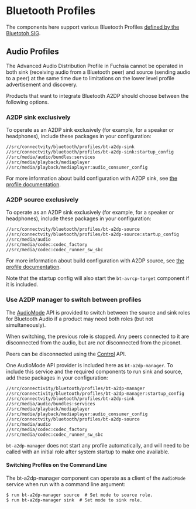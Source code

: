# Bluetooth Profiles

The components here support various Bluetooth Profiles [defined by the
Bluetotoh SIG](https://www.bluetooth.com/specifications/profiles-overview/).

## Audio Profiles

The Advanced Audio Distribution Profile in Fuchsia cannot be operated in both
sink (receiving audio from a Bluetooth peer) and source (sending audio to a
peer) at the same time due to limitations on the lower level profile advertisement and discovery.

Products that want to integrate Bluetooth A2DP should choose between the
following options.

### A2DP sink exclusively

To operate as an A2DP sink exclusively (for example, for a speaker or
headphones), include these packages in your configuration:

```
//src/connectvity/bluetooth/profiles/bt-a2dp-sink
//src/connectvity/bluetooth/profiles/bt-a2dp-sink:startup_config
//src/media/audio/bundles:services
//src/media/playback/mediaplayer
//src/media/playback/mediaplayer:audio_consumer_config
```

For more information about build configuration with A2DP sink, see [the profile
documentation](bt-a2dp-sink/README.md).

### A2DP source exclusively

To operate as an A2DP sink exclusively (for example, for a speaker or
headphones), include these packages in your configuration:

```
//src/connectvity/bluetooth/profiles/bt-a2dp-source
//src/connectvity/bluetooth/profiles/bt-a2dp-source:startup_config
//src/media/audio
//src/media/codec:codec_factory
//src/media/codec:codec_runner_sw_sbc
```

For more information about build configuration with A2DP source, see [the profile
documentation](bt-a2dp-source/README.md).

Note that the startup config will also start the `bt-avrcp-target`
component if it is included.

### Use A2DP manager to switch between profiles

The [AudioMode](/sdk/fidl/fuchsia.bluetooth.a2dp/audio_mode.fidl) API is
provided to switch between the source and sink roles for Bluetooth Audio if a
product may need both roles (but not simultaneously).

When switching, the previous role is stopped.  Any peers connected to it are
disconnected from the audio, but are _not_ disconnected from the piconet.

Peers can be disconnected using the [Control](/sdk/fidl/fuchsia.bluetooth.control/control.fidl) API.

One AudioMode API provider is included here as `bt-a2dp-manager`.  To include
this service and the required components to run sink and source, add these packages
in your configuration:

```
//src/connectivity/bluetooth/profiles/bt-a2dp-manager
//src/connectivity/bluetooth/profiles/bt-a2dp-manager:startup_config
//src/connectvity/bluetooth/profiles/bt-a2dp-sink
//src/media/audio/bundles:services
//src/media/playback/mediaplayer
//src/media/playback/mediaplayer:audio_consumer_config
//src/connectvity/bluetooth/profiles/bt-a2dp-source
//src/media/audio
//src/media/codec:codec_factory
//src/media/codec:codec_runner_sw_sbc
```

`bt-a2dp-manager` does not start any profile automatically, and will need to be
called with an initial role after system startup to make one available.

#### Switching Profiles on the Command Line

The bt-a2dp-manager component can operate as a client of the `AudioMode` service when run with a
command line argument:

```
$ run bt-a2dp-manager source  # Set mode to source role.
$ run bt-a2dp-manager sink  # Set mode to sink role.
```

